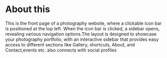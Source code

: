 # About this
This is the front page of a photography website, where a clickable icon bar is positioned at the top left. When the icon bar is clicked, a sidebar opens, revealing various navigation options.The layout is designed to showcase your photography portfolio, with an interactive sidebar that provides easy access to different sections like Gallery, shortcuts, About, and Contact,events etc. also connects with social profiles

